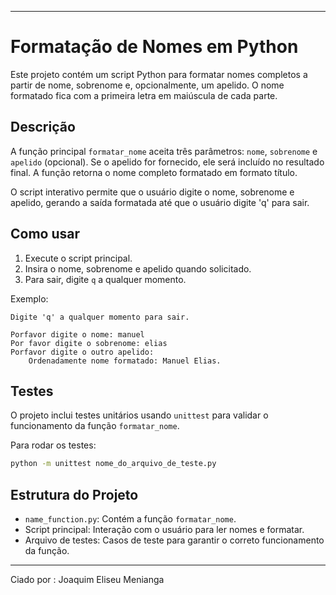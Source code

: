 ***

# Formatação de Nomes em Python

Este projeto contém um script Python para formatar nomes completos a partir de nome, sobrenome e, opcionalmente, um apelido. O nome formatado fica com a primeira letra em maiúscula de cada parte.

## Descrição

A função principal `formatar_nome` aceita três parâmetros: `nome`, `sobrenome` e `apelido` (opcional). Se o apelido for fornecido, ele será incluído no resultado final. A função retorna o nome completo formatado em formato título.

O script interativo permite que o usuário digite o nome, sobrenome e apelido, gerando a saída formatada até que o usuário digite 'q' para sair.

## Como usar

1. Execute o script principal.
2. Insira o nome, sobrenome e apelido quando solicitado.
3. Para sair, digite `q` a qualquer momento.

Exemplo:
```
Digite 'q' a qualquer momento para sair.

Porfavor digite o nome: manuel
Por favor digite o sobrenome: elias
Porfavor digite o outro apelido: 
    Ordenadamente nome formatado: Manuel Elias.
```

## Testes

O projeto inclui testes unitários usando `unittest` para validar o funcionamento da função `formatar_nome`.

Para rodar os testes:
```bash
python -m unittest nome_do_arquivo_de_teste.py
```

## Estrutura do Projeto

- `name_function.py`: Contém a função `formatar_nome`.
- Script principal: Interação com o usuário para ler nomes e formatar.
- Arquivo de testes: Casos de teste para garantir o correto funcionamento da função.

***

Ciado por : Joaquim Eliseu Menianga
